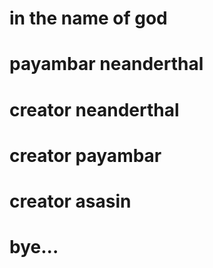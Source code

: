 # in the name of god
# payambar neanderthal 
# creator neanderthal 
# creator payambar
# creator asasin












# bye...
